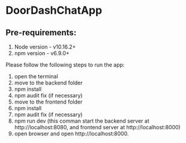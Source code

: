# DoorDashChatApp

## Pre-requirements:
1. Node version - v10.16.2+
2. npm version - v6.9.0+

Please follow the following steps to run the app:
1. open the terminal
2. move to the backend folder
3. npm install
4. npm audit fix (if necessary)
5. move to the frontend folder
6. npm install
7. npm audit fix (if necessary)
8. npm run dev (this comman start the backend server at http://localhost:8080, and frontend server at http://localhost:8000)
9. open browser and open http://localhost:8000.




